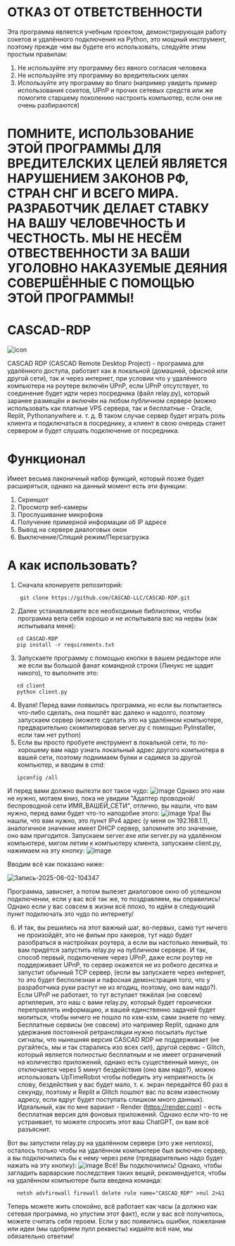 # ОТКАЗ ОТ ОТВЕТСТВЕННОСТИ
Эта программа является учебным проектом, демонстрирующая работу сокетов и удалённого подключения на Python, это мощный инструмент, поэтому прежде чем вы будете его использовать, следуйте этим простым правилам:
1. Не используйте эту программу без явного согласия человека
2. Не используйте эту программу во вредительских целях
3. Используйте эту программу во благо (например увидеть пример использования сокетов, UPnP и прочих сетевых средств или же помогите старшему поколению настроить компьютер, если они не очень разбираются)
# ПОМНИТЕ, ИСПОЛЬЗОВАНИЕ ЭТОЙ ПРОГРАММЫ ДЛЯ ВРЕДИТЕЛСКИХ ЦЕЛЕЙ ЯВЛЯЕТСЯ НАРУШЕНИЕМ ЗАКОНОВ РФ, СТРАН СНГ И ВСЕГО МИРА. РАЗРАБОТЧИК ДЕЛАЕТ СТАВКУ НА ВАШУ ЧЕЛОВЕЧНОСТЬ И ЧЕСТНОСТЬ. МЫ НЕ НЕСЁМ ОТВЕСТВЕННОСТИ ЗА ВАШИ УГОЛОВНО НАКАЗУЕМЫЕ ДЕЯНИЯ СОВЕРШЁННЫЕ С ПОМОЩЬЮ ЭТОЙ ПРОГРАММЫ!
# CASCAD-RDP 

![icon](https://github.com/user-attachments/assets/5ba489f2-ae4f-4893-bd56-be1e53796df1)

CASCAD RDP (CASCAD Remote Desktop Project) - программа для удалённого доступа, работает как в локальной (домашней, офисной или другой сети), так и через интернет, при условии что у удалённого компьютера на роутере включён UPnP, если UPnP отсутствует, то соединение будет идти через посредника (файл relay.py), который заранее размещён и включён на любом публичном сервере (можно использовать как платные VPS cервера, так и бесплатные - Oracle, Replit, Pythonanywhere и. т. д. В таком случае сервер будет играть роль клиента и подключаться в посреднику, а клиент в свою очередь станет сервером и будет слушать подключение от посредника. 
# Функционал
Имеет весьма лаконичный набор функций, который позже будет расширяться, однако на данный момент есть эти функции:
1. Скриншот
2. Просмотр веб-камеры
3. Прослушивание микрофона
4. Получение примерной информации об IP адресе
5. Вывод на сервере диалоговых окон
6. Выключение/Спящий режим/Перезагрузка
# А как использовать?
1. Сначала клонируете репозиторий:
```
    git clone https://github.com/CASCAD-LLC/CASCAD-RDP.git

```
2. Далее устанавливаете все необходимые библиотеки, чтобы программа вела себя хорошо и не испытывала вас на нервы (как испытывала меня):
```
   cd CASCAD-RDP
   pip install -r requirements.txt

```
3. Запускаете программу с помощью кнопки в вашем редакторе или же если вы большой фанат командной строки (Линукс не щадит никого), то выполните это:
```
   cd client
   python client.py

```
4. Вуаля! Перед вами появилась программа, но если вы попытаетесь что-либо сделать, она пошлёт вас далеко и надолго, поэтому запускаем сервер (можете сделать это на удалённом компьютере, предварительно скомпилировав server.py с помощью PyInstaller, если там нет python)
5. Если вы просто пробуете инструмент в локальной сети, то по-хорошему вам надо узнать локальный адрес другого компьютера в вашей сети, поэтому поднимаем булки и садимся за другой компьютер, и вводим в cmd:
```
   ipconfig /all
```
И перед вами должно вылезти вот такое чудо:
![image](https://github.com/user-attachments/assets/fa001025-a24f-4e01-a18c-ce837d51a339)
Однако это нам не нужно, мотаем вниз, пока не увидим "Адаптер проводной/беспроводной сети ИМЯ_ВАШЕЙ_СЕТИ", отлично, вы нашли, что вам нужно, перед вами будет что-то наподобие этого:
![image](https://github.com/user-attachments/assets/4df10341-899b-47a9-b96d-71c4dce1d17e)
Ура! Вы нашли, что вам нужно, это пункт IPv4 адрес (у меня он 192.168.1.1), аналогичное значение имеет DHCP сервер, запомните это значение, оно вам пригодится. 
Запускаем server.exe или server.py на удалённом компьютере, мигом летим к компьютеру клиента, запускаем client.py, нажимаем на эту кнопку:
![image](https://github.com/user-attachments/assets/32be46a7-986f-4856-aed3-e2fcb91f239a)


Вводим всё как показано ниже:

![Запись-2025-06-02-104347](https://github.com/user-attachments/assets/32b4afc4-97ba-4045-ab08-c2f12681fca7)


Программа, зависнет, а потом вылезет диалоговое окно об успешном подключении, если у вас всё так же, то поздравляем, вы справились! Однако если у вас совсем в жизни всё плохо, то идём в следующий пункт подключать это чудо по интернету/

6. И так, вы решились на этот важный шаг, во-первых, само тут ничего не произойдёт, это не фильм про хакеров, тут надо будет разобраться в настройках роутера, а если вы настолько ленивый, то вам придётся запустить relay.py на публичном сервере.
И так, способ первый, подключение через UPnP, даже если роутер не поддерживает UPnP, то сервер окажется не из робкого десятка и запустит обычный TCP сервер, (если вы запускаете через интернет, то это будет бесполезная и пафосная демонстрация того, что у разработчика руки растут не из ягодиц, поэтому, оно вам надо?). Если UPnP не работает, то тут вступает тяжёлая (не совсем) артиллерия, это наш с вами relay.py, который будет героически переправлять информацию, и вашей единственно задачей будет молиться, чтобы ничего не пошло по кхм-кхм, сами знаете по чему. Бесплатные сервисы (не совсем) это например Replit, однако для удержания постоянной ретрансляции нужно посылать пустые сигналы, что нынешняя версия CASCAD RDP не поддерживает (не ругайтесь, мы и так старались изо всех сил), другой сервис - Glitch, который является полностью бесплатным и не имеет ограничений на количество приложений, однако есть существенный минус, он отключается через 5 минут бездействия (оно вам надо?), можно использовать UpTimeRobot чтобы победить эту неприятность (к слову, бездействия у вас будет мало, т. к. экран передаётся 60 раз в секунду, поэтому и Replit и Glitch пошлют вас по всем известному адресу, если вдруг будет поступать слишком много данных). Идеальный, как по мне вариант - Render (https://render.com) - есть бесплатная версия для фоновых приложений. Однако если что-то не устраивает, то можете спросить этот ваш ChatGPT, он вам всё разъяснит. 

Вот вы запустили relay.py на удалённом сервере (это уже неплохо), осталось только чтобы на удалённом компьютере был включен сервер, а вы подключились бы к нему через реле (предварительно надо будет нажать на эту кнопку):
![image](https://github.com/user-attachments/assets/71f83aeb-aa22-4e0a-8877-25fcb310a1b6)
Всё! Вы подключились! Однако, чтобы загладить варварские последствия таких вещей, рекомендуется, чтобы на удалённом компьютере была введена команда:
```
   netsh advfirewall firewall delete rule name="CASCAD_RDP" >nul 2>&1
```
Теперь можете жить спокойно, всё работает как часы (а должно как сетевая программа, но упустим этот факт), если у вас всё получилось, можете считать себя героем. Если у вас появились ошибки, пожелания или идеи (мы одобряем пулл реквесты) кидайте всё нам, мы обязательно ответим!
